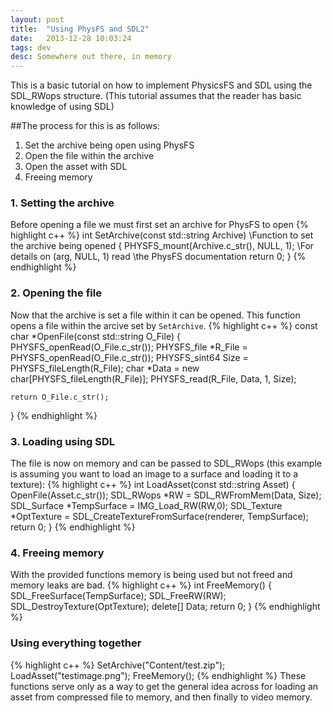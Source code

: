 ```yaml
---
layout: post
title:  "Using PhysFS and SDL2"
date:   2013-12-28 10:03:24
tags: dev
desc: Somewhere out there, in memory
---
```


This is a basic tutorial on how to implement PhysicsFS and SDL using the 
SDL_RWops structure. (This tutorial assumes that the reader has basic knowledge 
of using SDL)

##The process for this is as follows:

1. Set the archive being open using PhysFS
2. Open the file within the archive
3. Open the asset with SDL
4. Freeing memory

### 1. Setting the archive 
Before opening a file we must first set an archive for PhysFS to open
{% highlight c++ %}
int SetArchive(const std::string Archive) 	    \\Function to set the archive being opened
{
    PHYSFS_mount(Archive.c_str(), NULL, 1); 	\\For details on (arg, NULL, 1) read 
        										\\the PhysFS documentation
    return 0;
}
{% endhighlight %}

### 2. Opening the file
Now that the archive is set a file within it can be opened. This function opens 
a file within the arcive set by `SetArchive`.
{% highlight c++ %}
const char *OpenFile(const std::string O_File)
{
	PHYSFS_openRead(O_File.c_str());
    PHYSFS_file *R_File = PHYSFS_openRead(O_File.c_str());
    PHYSFS_sint64 Size = PHYSFS_fileLength(R_File);
    char *Data = new char[PHYSFS_fileLength(R_File)];
    PHYSFS_read(R_File, Data, 1, Size);
    
    return O_File.c_str();
}
{% endhighlight %}

### 3. Loading using SDL
The file is now on memory and can be passed to SDL_RWops (this example is 
assuming you want to load an image to a surface and loading it to a texture):
{% highlight c++ %}
int LoadAsset(const std::string Asset)
{
	OpenFile(Asset.c_str());
    SDL_RWops *RW = SDL_RWFromMem(Data, Size);
    SDL_Surface *TempSurface = IMG_Load_RW(RW,0);
    SDL_Texture *OptTexture = SDL_CreateTextureFromSurface(renderer, TempSurface);
    return 0;
}
{% endhighlight %}

### 4. Freeing memory
With the provided functions memory is being used but not freed and memory leaks 
are bad.
{% highlight c++ %}
int FreeMemory()
{
	SDL_FreeSurface(TempSurface);
    SDL_FreeRW(RW);
    SDL_DestroyTexture(OptTexture);
    delete[] Data;
    return 0;
}
{% endhighlight %}

### Using everything together

{% highlight c++ %}
SetArchive("Content/test.zip");
LoadAsset("testimage.png");
FreeMemory();
{% endhighlight %}
These functions serve only as a way to get the general idea across for loading 
an asset from compressed file to memory, and then finally to video memory.